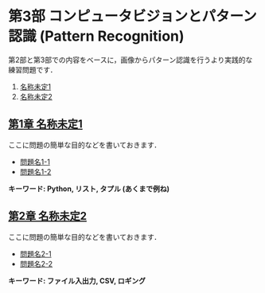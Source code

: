 # 第3部 コンピュータビジョンとパターン認識 (Pattern Recognition)

第2部と第3部での内容をベースに，画像からパターン認識を行うより実践的な練習問題です．

1. [名称未定1](#tbd1)
2. [名称未定2](#tbd2)

## <a name ="tbd1">[第1章 名称未定1](1_tbd1/tbd1.md)
ここに問題の簡単な目的などを書いておきます．  
- [問題名1-1](1_tbd1/tbd1.md#q1-1)
- [問題名1-2](1_tbd1/tbd1.md#q1-2)

__キーワード: Python, リスト, タプル (あくまで例ね)__

## <a name ="tbd2">[第2章 名称未定2](2_tbd2/tbd2.md)
ここに問題の簡単な目的などを書いておきます．  
- [問題名2-1](2_tbd2/tbd2.md#q2-1)
- [問題名2-2](2_tbd2/tbd2.md#q2-2)

__キーワード: ファイル入出力, CSV, ロギング__
